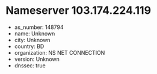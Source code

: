 # Nameserver 103.174.224.119

* as_number: 148794
* name: Unknown
* city: Unknown
* country: BD
* organization: NS NET CONNECTION
* version: Unknown
* dnssec: true
